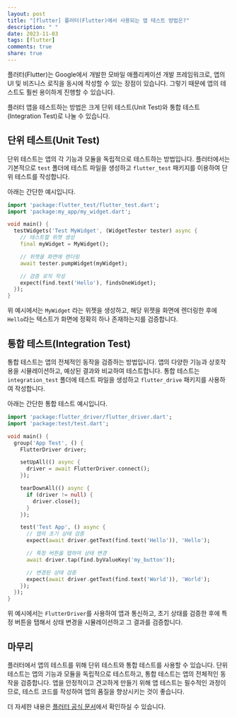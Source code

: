 ```yaml
---
layout: post
title: "[flutter] 플러터(Flutter)에서 사용되는 앱 테스트 방법은?"
description: " "
date: 2023-11-03
tags: [flutter]
comments: true
share: true
---
```


플러터(Flutter)는 Google에서 개발한 모바일 애플리케이션 개발 프레임워크로, 앱의 UI 및 비즈니스 로직을 동시에 작성할 수 있는 장점이 있습니다. 그렇기 때문에 앱의 테스트도 훨씬 용이하게 진행할 수 있습니다.

플러터 앱을 테스트하는 방법은 크게 단위 테스트(Unit Test)와 통합 테스트(Integration Test)로 나눌 수 있습니다.

## 단위 테스트(Unit Test)

단위 테스트는 앱의 각 기능과 모듈을 독립적으로 테스트하는 방법입니다. 플러터에서는 기본적으로 `test` 폴더에 테스트 파일을 생성하고 `flutter_test` 패키지를 이용하여 단위 테스트를 작성합니다.

아래는 간단한 예시입니다.

```dart
import 'package:flutter_test/flutter_test.dart';
import 'package:my_app/my_widget.dart';

void main() {
  testWidgets('Test MyWidget', (WidgetTester tester) async {
    // 테스트할 위젯 생성
    final myWidget = MyWidget();

    // 위젯을 화면에 렌더링
    await tester.pumpWidget(myWidget);

    // 검증 로직 작성
    expect(find.text('Hello'), findsOneWidget);
  });
}
```

위 예시에서는 `MyWidget` 라는 위젯을 생성하고, 해당 위젯을 화면에 렌더링한 후에 `Hello`라는 텍스트가 화면에 정확히 하나 존재하는지를 검증합니다.

## 통합 테스트(Integration Test)

통합 테스트는 앱의 전체적인 동작을 검증하는 방법입니다. 앱의 다양한 기능과 상호작용을 시뮬레이션하고, 예상된 결과와 비교하여 테스트합니다. 통합 테스트는 `integration_test` 폴더에 테스트 파일을 생성하고 `flutter_drive` 패키지를 사용하여 작성합니다.

아래는 간단한 통합 테스트 예시입니다.

```dart
import 'package:flutter_driver/flutter_driver.dart';
import 'package:test/test.dart';

void main() {
  group('App Test', () {
    FlutterDriver driver;

    setUpAll(() async {
      driver = await FlutterDriver.connect();
    });

    tearDownAll(() async {
      if (driver != null) {
        driver.close();
      }
    });

    test('Test App', () async {
      // 앱의 초기 상태 검증
      expect(await driver.getText(find.text('Hello')), 'Hello');

      // 특정 버튼을 탭하여 상태 변경
      await driver.tap(find.byValueKey('my_button'));

      // 변경된 상태 검증
      expect(await driver.getText(find.text('World')), 'World');
    });
  });
}
```

위 예시에서는 `FlutterDriver`를 사용하여 앱과 통신하고, 초기 상태를 검증한 후에 특정 버튼을 탭해서 상태 변경을 시뮬레이션하고 그 결과를 검증합니다.

## 마무리

플러터에서 앱의 테스트를 위해 단위 테스트와 통합 테스트를 사용할 수 있습니다. 단위 테스트는 앱의 기능과 모듈을 독립적으로 테스트하고, 통합 테스트는 앱의 전체적인 동작을 검증합니다. 앱을 안정적이고 견고하게 만들기 위해 앱 테스트는 필수적인 과정이므로, 테스트 코드를 작성하여 앱의 품질을 향상시키는 것이 좋습니다.

더 자세한 내용은 [플러터 공식 문서](https://flutter.dev/docs/testing)에서 확인하실 수 있습니다.